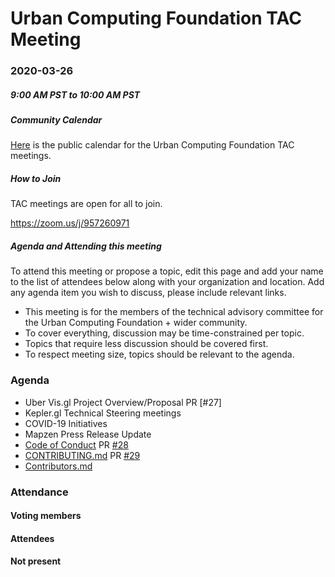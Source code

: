 # Urban Computing Foundation TAC Meeting

### 2020-03-26
##### 9:00 AM PST to 10:00 AM PST

##### Community Calendar
[Here](https://calendar.google.com/calendar/embed?src=u14oiv0c9rh7nv93jke7ehgr68%40group.calendar.google.com&ctz=America%2FChicago) is the public calendar for the Urban Computing Foundation TAC meetings.

##### How to Join
TAC meetings are open for all to join.

https://zoom.us/j/957260971

##### Agenda and Attending this meeting

To attend this meeting or propose a topic, edit this page and add your name to the list of attendees below along with your organization and location. Add any agenda item you wish to discuss, please include relevant links.

* This meeting is for the members of the technical advisory committee for the Urban Computing Foundation + wider community.
* To cover everything, discussion may be time-constrained per topic.
* Topics that require less discussion should be covered first.
* To respect meeting size, topics should be relevant to the agenda.

### Agenda
* Uber Vis.gl Project Overview/Proposal PR [#27]
* Kepler.gl Technical Steering meetings
* COVID-19 Initiatives
* Mapzen Press Release Update
* [Code of Conduct](https://github.com/ucfoundation/tac/blob/master/CODE_OF_CONDUCT.md) PR [#28](https://github.com/ucfoundation/tac/pull/28)
* [CONTRIBUTING.md](https://github.com/ucfoundation/tac/blob/master/CONTRIBUTING.md) PR [#29](https://github.com/ucfoundation/tac/pull/29)
* [Contributors.md](https://github.com/ucfoundation/tac/blob/master/CONTRIBUTORS.md)

### Attendance

#### Voting members

#### Attendees

#### Not present

